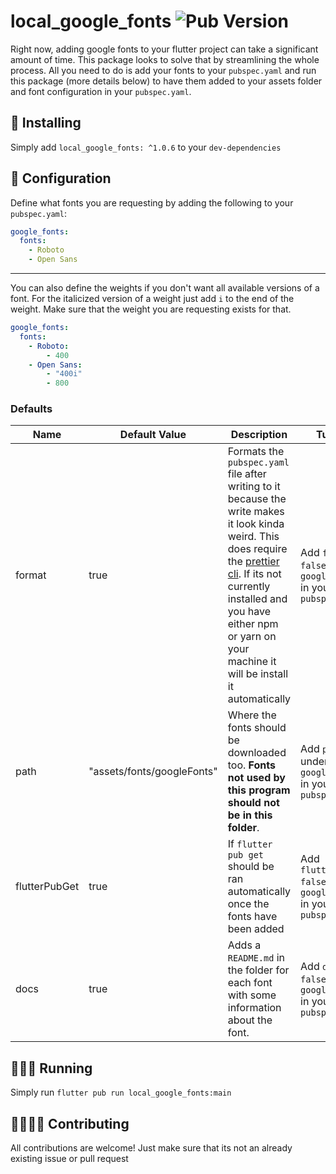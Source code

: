 # local_google_fonts ![Pub Version](https://img.shields.io/pub/v/local_google_fonts)

Right now, adding google fonts to your flutter project can take a significant amount of time. This package looks to solve that by streamlining the whole process. All you need to do is add your fonts to your `pubspec.yaml` and run this package (more details below) to have them added to your assets folder and font configuration in your `pubspec.yaml`.

## 🚀 Installing

Simply add `local_google_fonts: ^1.0.6` to your `dev-dependencies`

## 🧾 Configuration

Define what fonts you are requesting by adding the following to your `pubspec.yaml`:

```yaml
google_fonts:
  fonts:
    - Roboto
    - Open Sans
```

---

You can also define the weights if you don't want all available versions of a font. For the italicized version of a weight just add `i` to the end of the weight. Make sure that the weight you are requesting exists for that.

```yaml
google_fonts:
  fonts:
    - Roboto:
        - 400
    - Open Sans:
        - "400i"
        - 800
```

### Defaults

| Name          | Default Value              | Description                                                                                                                                                                                                                                                                     | Turn Off                                                               |
| ------------- | -------------------------- | ------------------------------------------------------------------------------------------------------------------------------------------------------------------------------------------------------------------------------------------------------------------------------- | ---------------------------------------------------------------------- |
| format        | true                       | Formats the `pubspec.yaml` file after writing to it because the write makes it look kinda weird. This does require the [prettier cli](https://prettier.io/). If its not currently installed and you have either npm or yarn on your machine it will be install it automatically | Add `format: false` under `google_fonts` in your `pubspec.yaml`        |
| path          | "assets/fonts/googleFonts" | Where the fonts should be downloaded too. **Fonts not used by this program should not be in this folder**.                                                                                                                                                                      | Add `path:  ""` under `google_fonts` in your `pubspec.yaml`            |
| flutterPubGet | true                       | If `flutter pub get` should be ran automatically once the fonts have been added                                                                                                                                                                                                 | Add `flutterPubGet: false` under `google_fonts` in your `pubspec.yaml` |
| docs          | true                       | Adds a `README.md` in the folder for each font with some information about the font.                                                                                                                                                                                            | Add `docs: false` under `google_fonts` in your `pubspec.yaml`          |

## 🏃🏼‍♂️ Running

Simply run `flutter pub run local_google_fonts:main`

## 🙋‍♀️🙋‍♂️ Contributing

All contributions are welcome! Just make sure that its not an already existing issue or pull request
